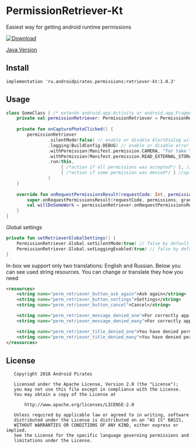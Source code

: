 # PermissionRetriever-Kt

Easiest way for getting android runtime permissions

[ ![Download](https://api.bintray.com/packages/androidpirates/maven/retriever-kt/images/download.svg) ](https://bintray.com/androidpirates/maven/retriever-kt/_latestVersion)

[Java Version](https://github.com/AndroidPirates/PermissionRetriever)

Install
------- 

```groove
implementation 'ru.androidpirates.permissions:retriever-kt:1.0.3'
```

Usage
-----

```kotlin
class SomeClass { /* extends android.app.Activity or android.app.Fragment or android.support.v4.app.Fragment*/
    private val permissionRetriever: PermissionRetriever = PermissionRetriever()
        
    private fun onCapturePhotoClicked() {
        permissionRetriever
                .silentMode(false) // enable or disable AlertDialog with explanations after deny
                .logging(BuildConfig.DEBUG) // enable or disable error logging
                .withPermission(Manifest.permission.CAMERA, "for take Your beautiful face" /* it's optional explanation */)
                .withPermission(Manifest.permission.READ_EXTERNAL_STORAGE)
                .run(this, 
                     { /*action if all permissions was accepted*/ }, //optional part
                     { /*action if some permission was denied*/ } //optional part
                )
    }
    
    override fun onRequestPermissionsResult(requestCode: Int, permissions: Array<String>, grantResults: IntArray) {
        super.onRequestPermissionsResult(requestCode, permissions, grantResults)
        val willDoSomeWork = permissionRetriever.onRequestPermissionsResult(requestCode)
    }
}
```

Global settings
```kotlin
private fun setRetrieverGlobalSettings() {
    PermissionRetriever.Global.setSilentMode(true) // false by default
    PermissionRetriever.Global.setLoggingEnabled(true) // false by default
}
```

In-box we support only two translations: English and Russian. Below you can see used string resources. You can change or translate they how you need
```xml
<resources>
    <string name="perm_retriever_button_ask_again">Ask again</string>
    <string name="perm_retriever_button_settings">Settings</string>
    <string name="perm_retriever_button_cancel">Cancel</string>

    <string name="perm_retriever_message_denied_one">For correctly app working we need to you grant this permission:\n</string>
    <string name="perm_retriever_message_denied_many">For correctly app working we need to you grant this permissions list:\n</string>

    <string name="perm_retriever_title_denied_one">You have denied permission</string>
    <string name="perm_retriever_title_denied_many">You have denied permissions</string>
</resources>
```

License
-------

       Copyright 2018 Android Pirates

       Licensed under the Apache License, Version 2.0 (the "License");
       you may not use this file except in compliance with the License.
       You may obtain a copy of the License at

           http://www.apache.org/licenses/LICENSE-2.0

       Unless required by applicable law or agreed to in writing, software
       distributed under the License is distributed on an "AS IS" BASIS,
       WITHOUT WARRANTIES OR CONDITIONS OF ANY KIND, either express or implied.
       See the License for the specific language governing permissions and
       limitations under the License.
